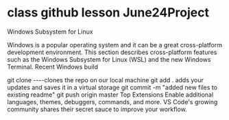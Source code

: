 # class github lesson June24Project

Windows Subsystem for Linux

Windows is a popular operating system and it can be a great cross-platform development environment. This section describes cross-platform features such as the Windows Subsystem for Linux (WSL) and the new Windows Terminal.
Recent Windows build

git clone ----clones the repo on our local machine
git add . adds your updates and saves it in a virtual storage
git commit -m "added new files to existing readme"
git push origin master
Top Extensions
Enable additional languages, themes, debuggers, commands, and more. VS Code's growing community shares their secret sauce to improve your workflow.
